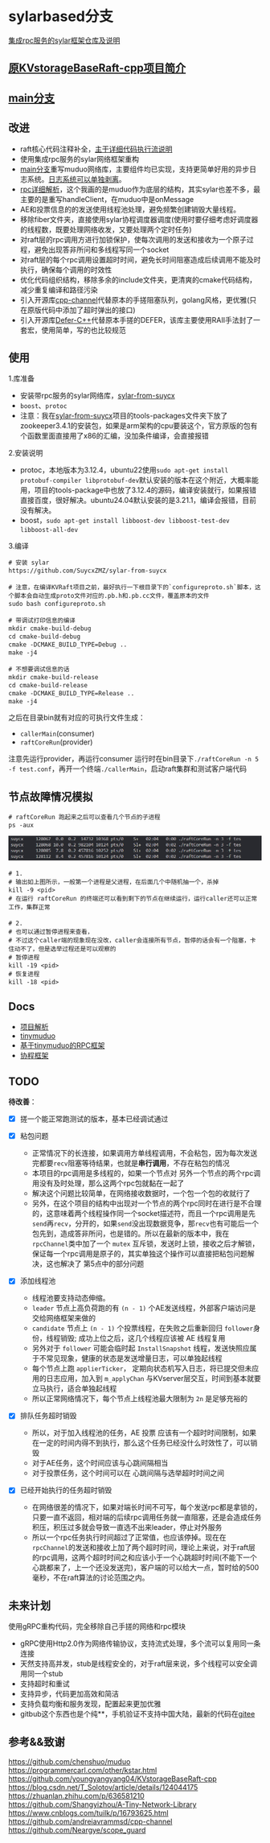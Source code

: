 # sylarbased分支

[集成rpc服务的sylar框架仓库及说明](https://github.com/SuycxZMZ/sylar-from-suycx)

## [原KVstorageBaseRaft-cpp项目简介](docs/README.md)

## [main分支](https://github.com/SuycxZMZ/KVstorageBaseRaft-cpp/tree/main)

## 改进

- raft核心代码注释补全，[主干详细代码执行流说明](docs/项目解析.md)
- 使用集成rpc服务的sylar网络框架重构
- [main分支](https://github.com/SuycxZMZ/KVstorageBaseRaft-cpp/tree/main)重写muduo网络库，主要组件均已实现，支持更简单好用的异步日志系统。[日志系统可以单独剥离](https://github.com/SuycxZMZ/symlog)。
- [rpc详细解析](https://github.com/SuycxZMZ/MpRPC-Cpp)，这个我画的是muduo作为底层的结构，其实sylar也差不多，最主要的是重写handleClient，在muduo中是onMessage
- AE和投票信息的的发送使用线程池处理，避免频繁创建销毁大量线程。
- 移除fiber文件夹，直接使用sylar协程调度器调度(使用时要仔细考虑好调度器的线程数，既要处理网络收发，又要处理两个定时任务)
- 对raft层的rpc调用方进行加锁保护，使每次调用的发送和接收为一个原子过程，避免出现答非所问和多线程写同一个socket
- 对raft层的每个rpc调用设置超时时间，避免长时间阻塞造成后续调用不能及时执行，确保每个调用的时效性
- 优化代码组织结构，移除多余的include文件夹，更清爽的cmake代码结构，减少重复编译和路径污染
- 引入开源库[cpp-channel](https://github.com/andreiavrammsd/cpp-channel)代替原本的手搓阻塞队列，golang风格，更优雅(只在原版代码中添加了超时弹出的接口)
- 引入开源库[Defer-C++](https://github.com/Neargye/scope_guard)代替原本手搓的DEFER，该库主要使用RAII手法封了一套宏，使用简单，写的也比较规范

## 使用

1.库准备

- 安装带rpc服务的sylar网络库，[sylar-from-suycx](https://github.com/SuycxZMZ/sylar-from-suycx)
- `boost`、`protoc`
- 注意：我在[sylar-from-suycx](https://github.com/SuycxZMZ/sylar-from-suycx)项目的tools-packages文件夹下放了zookeeper3.4.1的安装包，如果是arm架构的cpu要装这个，官方原版的包有个函数里面直接用了x86的汇编，没加条件编译，会直接报错

2.安装说明

- protoc，本地版本为3.12.4，ubuntu22使用`sudo apt-get install protobuf-compiler libprotobuf-dev`默认安装的版本在这个附近，大概率能用，项目的tools-package中也放了3.12.4的源码，编译安装就行，如果报错直接百度，很好解决。ubuntu24.04默认安装的是3.21.1，编译会报错，目前没有解决。
- boost，`sudo apt-get install libboost-dev libboost-test-dev libboost-all-dev`

3.编译

```shell
# 安装 sylar
https://github.com/SuycxZMZ/sylar-from-suycx

# 注意，在编译KVRaft项目之前，最好执行一下根目录下的`configureproto.sh`脚本，这个脚本会自动生成proto文件对应的.pb.h和.pb.cc文件，覆盖原本的文件
sudo bash configureproto.sh

# 带调试打印信息的编译
mkdir cmake-build-debug
cd cmake-build-debug
cmake -DCMAKE_BUILD_TYPE=Debug ..
make -j4

# 不想要调试信息的话
mkdir cmake-build-release
cd cmake-build-release
cmake -DCMAKE_BUILD_TYPE=Release ..
make -j4
```

之后在目录bin就有对应的可执行文件生成：

- `callerMain`(consumer)
- `raftCoreRun`(provider)
  
注意先运行provider，再运行consumer
运行时在bin目录下`./raftCoreRun -n 5 -f test.conf`，再开一个终端`./callerMain`，启动raft集群和测试客户端代码

## 节点故障情况模拟

```shell
# raftCoreRun 跑起来之后可以查看几个节点的子进程
ps -aux
```

![docs/images/raft-fail.png](docs/images/raft-fail.png)

```shell
# 1. 
# 输出如上图所示，一般第一个进程是父进程，在后面几个中随机抽一个，杀掉
kill -9 <pid>
# 在运行 raftCoreRun 的终端还可以看到剩下的节点在继续运行，运行caller还可以正常工作，集群正常

# 2. 
# 也可以通过暂停进程来查看，
# 不过这个caller端的现象现在没改，caller会连接所有节点，暂停的话会有一个阻塞，卡住动不了，但是选举过程还是可以观察的
# 暂停进程
kill -19 <pid>
# 恢复进程
kill -18 <pid>

```

## Docs

- [项目解析](docs/项目解析.md)
- [tinymuduo](https://github.com/SuycxZMZ/tiny-muduo)
- [基于tinymuduo的RPC框架](https://github.com/SuycxZMZ/MpRPC-Cpp)
- [协程框架](https://github.com/SuycxZMZ/sylar-from-suycx)

## TODO

**待改善**：

- [x] 搓一个能正常跑测试的版本，基本已经调试通过
- [x] 粘包问题
  - 正常情况下的长连接，如果调用方单线程调用，不会粘包，因为每次发送完都要`recv`阻塞等待结果，也就是**串行调用**，不存在粘包的情况
  - 本项目的rpc调用是多线程的，如果一个节点对 另外一个节点的两个rpc调用没有及时处理，那么这两个rpc包就黏在一起了
  - 解决这个问题比较简单，在网络接收数据时，一个包一个包的收就行了
  - 另外，在这个项目的结构中出现对一个节点的两个rpc同时在进行是不合理的，这意味着两个线程操作同一个socket描述符，而且一个rpc调用是先`send`再`recv`，分开的，如果`send`没出现数据竞争，那`recv`也有可能后一个包先到，造成答非所问，也是错的。所以在最新的版本中，我在`rpcChannel`类中加了一个 `mutex` 互斥锁，发送时上锁，接收之后才解锁，保证每一个rpc调用是原子的，其实单独这个操作可以直接把粘包问题解决，这也解决了 第5点中的部分问题

- [x] 添加线程池
  - 线程池要支持动态伸缩。
  - `leader` 节点上高负荷跑的有 `(n - 1)` 个AE发送线程，外部客户端访问是交给网络框架来做的
  - `candidate` 节点上 `(n - 1)` 个投票线程，在失败之后重新回归 `follower`身份，线程销毁; 成功上位之后，这几个线程应该被 AE 线程复用
  - 另外对于 `follower` 可能会临时起 `InstallSnapshot` 线程，发送快照应属于不常见现象，健康的状态是发送增量日志，可以单独起线程
  - 每个节点上跑 `applierTicker`， 定期向状态机写入日志，将已提交但未应用的日志应用，加入到 `m_applyChan` 与KVserver层交互，时间到基本就要立马执行，适合单独起线程
  - 所以正常网络情况下，每个节点上线程池最大限制为 `2n` 是足够充裕的
- [x] 排队任务超时销毁
  - 所以，对于加入线程池的任务，AE 投票 应该有一个超时时间限制，如果在一定的时间内得不到执行，那么这个任务已经没什么时效性了，可以销毁
  - 对于AE任务，这个时间应该与心跳间隔相当
  - 对于投票任务，这个时间可以在 心跳间隔与选举超时时间之间

- [x] 已经开始执行的任务超时销毁
  - 在网络很差的情况下，如果对端长时间不可写，每个发送rpc都是拿锁的，只要一直不返回，相对端的后续rpc调用任务就一直阻塞，还是会造成任务积压，积压过多就会导致一直选不出来leader，停止对外服务
  - 所以一个rpc任务执行时间超过了正常值，也应该停掉。现在在`rpcChannel`的发送和接收上加了两个超时时间，理论上来说，对于raft层的rpc调用，这两个超时时间之和应该小于一个心跳超时时间(不能下一个心跳都来了，上一个还没发送完)，客户端的可以给大一点，暂时给的500毫秒，不在raft算法的讨论范围之内。
  
## 未来计划

使用gRPC重构代码，完全移除自己手搓的网络和rpc模块

- gRPC使用Http2.0作为网络传输协议，支持流式处理，多个流可以复用同一条连接
- 天然支持高并发，stub是线程安全的，对于raft层来说，多个线程可以安全调用同一个stub
- 支持超时和重试
- 支持异步，代码更加高效和简洁
- 支持负载均衡和服务发现，配置起来更加优雅
- gitbub这个东西也是个纯**，手机验证不支持中国大陆，最新的代码在[gitee](https://gitee.com/suycx/KVstorageBaseRaft-cpp)

## 参考&&致谢

https://github.com/chenshuo/muduo
https://programmercarl.com/other/kstar.html
https://github.com/youngyangyang04/KVstorageBaseRaft-cpp
https://blog.csdn.net/T_Solotov/article/details/124044175
https://zhuanlan.zhihu.com/p/636581210
https://github.com/Shangyizhou/A-Tiny-Network-Library
https://www.cnblogs.com/tuilk/p/16793625.html
https://github.com/andreiavrammsd/cpp-channel
https://github.com/Neargye/scope_guard
